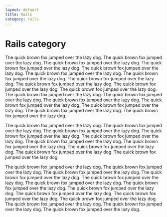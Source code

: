 ```yaml
---
layout: default
title: Rails
category: rails
---
```


# Rails category

The quick brown fox jumped over the lazy dog.  The quick brown fox jumped over the lazy dog. The quick brown fox jumped over the lazy dog.  The quick brown fox jumped over the lazy dog. The quick brown fox jumped over the lazy dog.  The quick brown fox jumped over the lazy dog. The quick brown fox jumped over the lazy dog.  The quick brown fox jumped over the lazy dog. The quick brown fox jumped over the lazy dog.  The quick brown fox jumped over the lazy dog. The quick brown fox jumped over the lazy dog.  The quick brown fox jumped over the lazy dog. The quick brown fox jumped over the lazy dog.  The quick brown fox jumped over the lazy dog. The quick brown fox jumped over the lazy dog.  The quick brown fox jumped over the lazy dog. The quick brown fox jumped over the lazy dog.  The quick brown fox jumped over the lazy dog.

The quick brown fox jumped over the lazy dog.  The quick brown fox jumped over the lazy dog. The quick brown fox jumped over the lazy dog.  The quick brown fox jumped over the lazy dog. The quick brown fox jumped over the lazy dog.  The quick brown fox jumped over the lazy dog. The quick brown fox jumped over the lazy dog.  The quick brown fox jumped over the lazy dog. The quick brown fox jumped over the lazy dog.  The quick brown fox jumped over the lazy dog.

The quick brown fox jumped over the lazy dog.  The quick brown fox jumped over the lazy dog. The quick brown fox jumped over the lazy dog.  The quick brown fox jumped over the lazy dog. The quick brown fox jumped over the lazy dog.  The quick brown fox jumped over the lazy dog. The quick brown fox jumped over the lazy dog.  The quick brown fox jumped over the lazy dog. The quick brown fox jumped over the lazy dog.  The quick brown fox jumped over the lazy dog. The quick brown fox jumped over the lazy dog.  The quick brown fox jumped over the lazy dog. The quick brown fox jumped over the lazy dog.  The quick brown fox jumped over the lazy dog. 